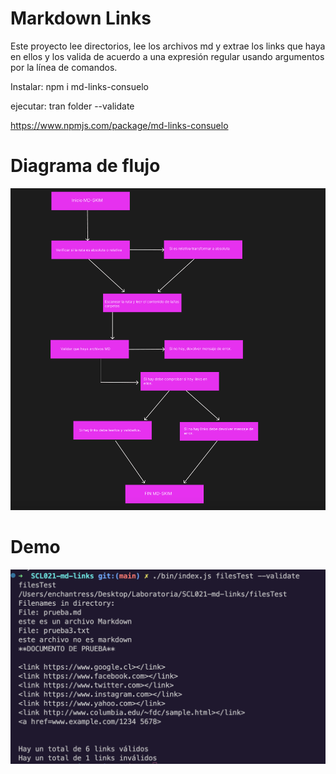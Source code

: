 # Markdown Links

Este proyecto lee directorios, lee los archivos md y extrae los links que haya en ellos y los valida de acuerdo a una expresión regular usando argumentos por la línea de comandos.

Instalar: npm i md-links-consuelo

ejecutar: tran folder --validate

https://www.npmjs.com/package/md-links-consuelo


# Diagrama de flujo

<img src="img/Diagrama de flujo definitivo.png">

# Demo

<img src="img/Captura de Pantalla 2022-10-20 a la(s) 10.11.26.png">
